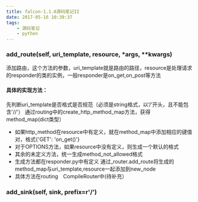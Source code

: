 ```yaml
---
title: falcon-1.1.0源码笔记II
date: 2017-05-16 10:39:37
tags:
    - 源码笔记
    - python
---
```


### add_route(self, uri_template, resource, *args, **kwargs)

添加路由，这个方法的参数，uri_template就是路由的路径，resource是处理请求的responder的类的实例，一般responder是on_get,on_post等方法

#### 具体的实现方法：
先判断uri_template是否格式是否规范（必须是string格式，以‘/’开头，且不能包含'//'）
通过routing中的create_http_method_map方法，获得method_map(dict类型）
* 如果http_method在resource中有定义，就在method_map中添加相应的键值对，格式{'GET': 'on_get()'}
* 对于OPTIONS方法，如果resource中没有定义，则生成一个默认的格式
* 其余的未定义方法，统一生成method_not_allowed格式
* 生成方法都在responder.py中有定义
通过_router.add_route将生成的method_map与uri_template,resource一起添加到new_node 
* 具体方法在routing　CompileRouter中(待补充）

### add_sink(self, sink, prefix=r'/')
